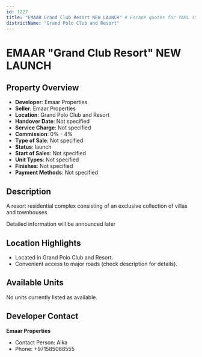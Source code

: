 ```yaml
---
id: 1227
title: "EMAAR Grand Club Resort NEW LAUNCH" # Escape quotes for YAML string
districtName: "Grand Polo Club and Resort"
---
```


# EMAAR "Grand Club Resort" NEW LAUNCH

## Property Overview
- **Developer**: Emaar Properties
- **Seller**: Emaar Properties
- **Location**: Grand Polo Club and Resort
- **Handover Date**: Not specified
- **Service Charge**: Not specified
- **Commission**: 0% - 4%
- **Type of Sale**: Not specified
- **Status**: launch
- **Start of Sales**: Not specified
- **Unit Types**: Not specified
- **Finishes**: Not specified
- **Payment Methods**: Not specified

## Description
A resort residential complex consisting of an exclusive collection of villas and townhouses



Detailed information will be announced later

## Location Highlights
- Located in Grand Polo Club and Resort.
- Convenient access to major roads (check description for details).

## Available Units
No units currently listed as available.

## Developer Contact
**Emaar Properties**
- Contact Person: Aika
- Phone: +971585068555
